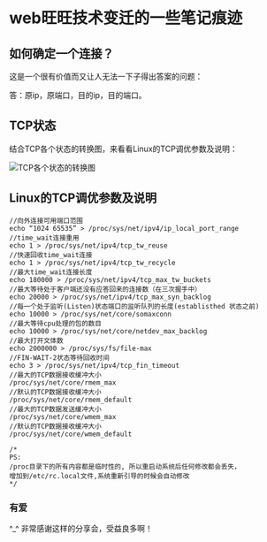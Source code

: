 # web旺旺技术变迁的一些笔记痕迹

## 如何确定一个连接？ 
这是一个很有价值而又让人无法一下子得出答案的问题：

答：原ip，原端口，目的ip，目的端口。

## TCP状态
结合TCP各个状态的转换图，来看看Linux的TCP调优参数及说明：

![TCP各个状态的转换图](http://pic002.cnblogs.com/images/2011/18546/2011031710365593.jpg)

## Linux的TCP调优参数及说明
    //向外连接可用端口范围
    echo “1024 65535” > /proc/sys/net/ipv4/ip_local_port_range
    //time_wait连接重用
    echo 1 > /proc/sys/net/ipv4/tcp_tw_reuse 
    //快速回收time_wait连接
    echo 1 > /proc/sys/net/ipv4/tcp_tw_recycle 
    //最大time_wait连接长度
    echo 180000 > /proc/sys/net/ipv4/tcp_max_tw_buckets 
    //最大等待处于客户端还没有应答回来的连接数（在三次握手中）
    echo 20000 > /proc/sys/net/ipv4/tcp_max_syn_backlog 
    //每一个处于监听(Listen)状态端口的监听队列的长度(establisthed 状态之前)
    echo 10000 > /proc/sys/net/core/somaxconn 
    //最大等待cpu处理的包的数目
    echo 10000 > /proc/sys/net/core/netdev_max_backlog 
    //最大打开文体数
    echo 2000000 > /proc/sys/fs/file-max 
    //FIN-WAIT-2状态等待回收时间
    echo 3 > /proc/sys/net/ipv4/tcp_fin_timeout 
    //最大的TCP数据接收缓冲大小
    /proc/sys/net/core/rmem_max 
    //默认的TCP数据接收缓冲大小
    /proc/sys/net/core/rmem_default 
    //最大的TCP数据发送缓冲大小
    /proc/sys/net/core/wmem_max 
    //默认的TCP数据接收缓冲大小
    /proc/sys/net/core/wmem_default  
    
    /*
    PS:
    /proc目录下的所有内容都是临时性的, 所以重启动系统后任何修改都会丢失，
    增加到/etc/rc.local文件,系统重新引导的时候会自动修改
    */
    
### 有爱
^_^ 非常感谢这样的分享会，受益良多啊！
